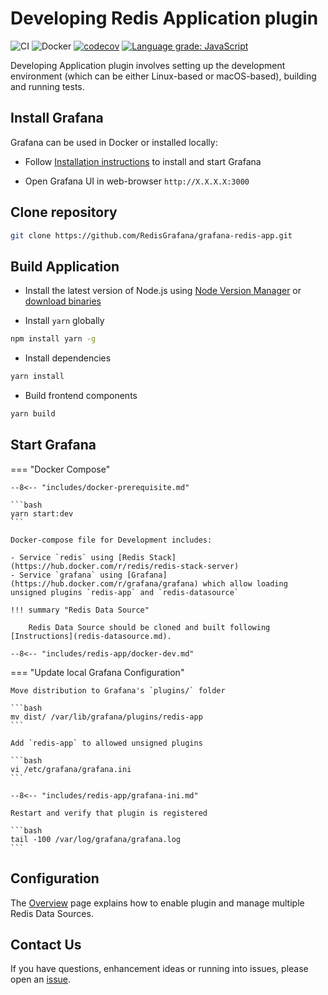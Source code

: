 # Developing Redis Application plugin

![CI](https://github.com/RedisGrafana/grafana-redis-app/workflows/CI/badge.svg)
![Docker](https://github.com/RedisGrafana/grafana-redis-app/workflows/Docker/badge.svg)
[![codecov](https://codecov.io/gh/RedisGrafana/grafana-redis-app/branch/master/graph/badge.svg?token=15SIRGU8SX)](https://codecov.io/gh/RedisGrafana/grafana-redis-app)
[![Language grade: JavaScript](https://img.shields.io/lgtm/grade/javascript/g/RedisGrafana/grafana-redis-app.svg?logo=lgtm&logoWidth=18)](https://lgtm.com/projects/g/RedisGrafana/grafana-redis-app/context:javascript)

Developing Application plugin involves setting up the development environment (which can be either Linux-based or macOS-based), building and running tests.

## Install Grafana

Grafana can be used in Docker or installed locally:

- Follow [Installation instructions](https://grafana.com/docs/grafana/latest/installation/) to install and start Grafana

- Open Grafana UI in web-browser `http://X.X.X.X:3000`

## Clone repository

```bash
git clone https://github.com/RedisGrafana/grafana-redis-app.git
```

## Build Application

- Install the latest version of Node.js using [Node Version Manager](https://github.com/nvm-sh/nvm) or [download binaries](https://nodejs.org/en/download/)

- Install `yarn` globally

```bash
npm install yarn -g
```

- Install dependencies

```bash
yarn install
```

- Build frontend components

```bash
yarn build
```

## Start Grafana

=== "Docker Compose"

    --8<-- "includes/docker-prerequisite.md"

    ```bash
    yarn start:dev
    ```

    Docker-compose file for Development includes:

    - Service `redis` using [Redis Stack](https://hub.docker.com/r/redis/redis-stack-server)
    - Service `grafana` using [Grafana](https://hub.docker.com/r/grafana/grafana) which allow loading unsigned plugins `redis-app` and `redis-datasource`

    !!! summary "Redis Data Source"

        Redis Data Source should be cloned and built following [Instructions](redis-datasource.md).

    --8<-- "includes/redis-app/docker-dev.md"

=== "Update local Grafana Configuration"

    Move distribution to Grafana's `plugins/` folder

    ```bash
    mv dist/ /var/lib/grafana/plugins/redis-app
    ```

    Add `redis-app` to allowed unsigned plugins

    ```bash
    vi /etc/grafana/grafana.ini
    ```

    --8<-- "includes/redis-app/grafana-ini.md"

    Restart and verify that plugin is registered

    ```bash
    tail -100 /var/log/grafana/grafana.log
    ```

## Configuration

The [Overview](../redis-app/overview.md) page explains how to enable plugin and manage multiple Redis Data Sources.

## Contact Us

If you have questions, enhancement ideas or running into issues, please open an [issue](https://github.com/RedisGrafana/grafana-redis-app/issues/new/choose).
